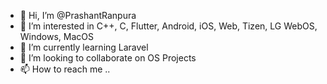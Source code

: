 - 👋 Hi, I’m @PrashantRanpura
- 👀 I’m interested in C++, C, Flutter, Android, iOS, Web, Tizen, LG WebOS, Windows, MacOS  
- 🌱 I’m currently learning Laravel
- 💞️ I’m looking to collaborate on OS Projects
- 📫 How to reach me ..

<!---
PrashantRanpura/PrashantRanpura is a ✨ special ✨ repository because its `README.md` (this file) appears on your GitHub profile.
You can click the Preview link to take a look at your changes.
--->
